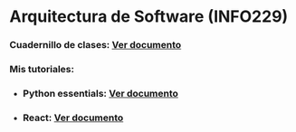 # Arquitectura de Software (INFO229)



### Cuadernillo de clases: [Ver documento](https://docs.google.com/document/d/1tk83BdHxWoIsKKACsBDRqfjEl_w9nC9XWIvy3faFVZE/edit?usp=sharing)

### Mis tutoriales:
- ### Python essentials: [Ver documento](tutoriales/python/python-essentials.ipynb)
- ### React: [Ver documento](tutoriales/react/react-essentials.md)


